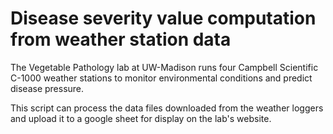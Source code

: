 # Disease severity value computation from weather station data

The Vegetable Pathology lab at UW-Madison runs four Campbell Scientific C-1000 weather stations to monitor environmental conditions and predict disease pressure.

This script can process the data files downloaded from the weather loggers and upload it to a google sheet for display on the lab's website.
